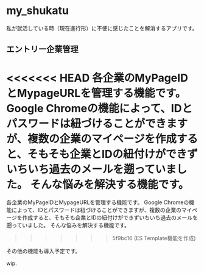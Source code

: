 # my_shukatu
私が就活している時（現在進行形）に不便に感じたことを解消するアプリです。

## エントリー企業管理
<<<<<<< HEAD
各企業のMyPageIDとMypageURLを管理する機能です。 Google Chromeの機能によって、IDとパスワードは紐づけることができますが、複数の企業のマイページを作成すると、そもそも企業とIDの紐付けができずいちいち過去のメールを遡っていました。 そんな悩みを解決する機能です。
=======
各企業のMyPageIDとMypageURLを管理する機能です。
Google Chromeの機能によって、IDとパスワードは紐づけることができますが、複数の企業のマイページを作成すると、そもそも企業とIDの紐付けができずいちいち過去のメールを遡っていました。
そんな悩みを解決する機能です。
>>>>>>> 5f9bc16 (ES Template機能を作成)

その他の機能も導入予定です。

wip.
